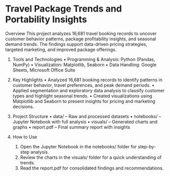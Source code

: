 # Travel Package Trends and Portability Insights
Overview
This project analyzes 16,681 travel booking records to uncover customer behavior patterns, package profitability insights, and seasonal demand trends. The findings support data-driven pricing strategies, targeted marketing, and improved package offerings.

1. Tools and Technologies
	•	Programming & Analysis: Python (Pandas, NumPy)
	•	Visualization: Matplotlib, Seaborn
	•	Data Handling: Google Sheets, Microsoft Office Suite

2. Key Highlights
	•	Analyzed 16,681 booking records to identify patterns in customer behavior, travel preferences, and peak demand periods.
	•	Applied segmentation and exploratory data analysis to classify customer types and highlight seasonal trends.
	•	Created visualizations using Matplotlib and Seaborn to present insights for pricing and marketing decisions.

3. Project Structure
	•	data/ – Raw and processed datasets
	•	notebooks/ – Jupyter Notebook with full analysis
	•	visuals/ – Generated charts and graphs
	•	report.pdf – Final summary report with insights
4. How to Use
	1.	Open the Jupyter Notebook in the notebooks/ folder for step-by-step analysis.
	2.	Review the charts in the visuals/ folder for a quick understanding of trends.
	3.	Read the report.pdf for consolidated findings and recommendations.

